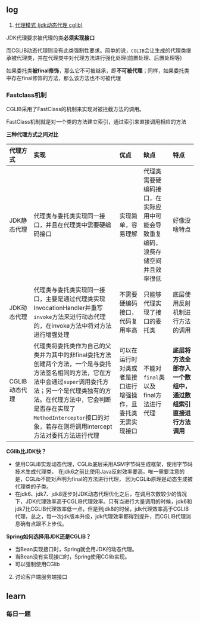 ## log

1. [代理模式 (jdk动态代理 cglib)](https://mp.weixin.qq.com/s?__biz=MzU4ODI1MjA3NQ==&mid=2247506203&idx=2&sn=8c3b9e8c059359598eb7e7ea15ae9650&chksm=fddd0fdfcaaa86c9542780e326ef0a256740f87dd36f8e795b47852ca74b32131b710aa9132c&scene=21#wechat_redirect)



JDK代理要求被代理的类**必须实现接口**

而CGLIB动态代理则没有此类强制性要求。简单的说，`CGLIB`会让生成的代理类继承被代理类，并在代理类中对代理方法进行强化处理(前置处理、后置处理等)

如果委托类**被final修饰**，那么它不可被继承，即**不可被代理**；同样，如果委托类中存在final修饰的方法，那么该方法也不可被代理

### Fastclass机制

CGLIB采用了FastClass的机制来实现对被拦截方法的调用。

FastClass机制就是对一个类的方法建立索引，通过索引来直接调用相应的方法

**三种代理方式之间对比**

| 代理方式      | 实现                                                         | 优点                                                         | 缺点                                                         | 特点                                                         |
| :------------ | :----------------------------------------------------------- | :----------------------------------------------------------- | :----------------------------------------------------------- | :----------------------------------------------------------- |
| JDK静态代理   | 代理类与委托类实现同一接口，并且在代理类中需要硬编码接口     | 实现简单，容易理解                                           | 代理类需要硬编码接口，在实际应用中可能会导致重复编码，浪费存储空间并且效率很低 | 好像没啥特点                                                 |
| JDK动态代理   | 代理类与委托类实现同一接口，主要是通过代理类实现InvocationHandler并重写`invoke`方法来进行动态代理的，在invoke方法中将对方法进行增强处理 | 不需要硬编码接口，代码复用率高                               | 只能够代理实现了接口的委托类                                 | 底层使用反射机制进行方法的调用                               |
| CGLIB动态代理 | 代理类将委托类作为自己的父类并为其中的非final委托方法创建两个方法，一个是与委托方法签名相同的方法，它在方法中会通过`super`调用委托方法；另一个是代理类独有的方法。在代理方法中，它会判断是否存在实现了`MethodInterceptor`接口的对象，若存在则将调用intercept方法对委托方法进行代理 | 可以在运行时对类或者是接口进行增强操作，且委托类无需实现接口 | 不能对`final`类以及final方法进行代理                         | **底层将方法全部存入一个数组中，通过数组索引直接进行方法调用** |

**CGlib比JDK快？**

- 使用CGLiB实现动态代理，CGLib底层采用ASM字节码生成框架，使用字节码技术生成代理类， 在jdk6之前比使用Java反射效率要高。唯一需要注意的是，CGLib不能对声明为final的方法进行代理， 因为CGLib原理是动态生成被代理类的子类。
- 在jdk6、jdk7、jdk8逐步对JDK动态代理优化之后，在调用次数较少的情况下，JDK代理效率高于CGLIB代理效率。只有当进行大量调用的时候，jdk6和jdk7比CGLIB代理效率低一点，但是到jdk8的时候，jdk代理效率高于CGLIB代理，总之，每一次jdk版本升级，jdk代理效率都得到提升，而CGLIB代理消息确有点跟不上步伐。

**Spring如何选择用JDK还是CGLIB？**

- 当Bean实现接口时，Spring就会用JDK的动态代理。
- 当Bean没有实现接口时，Spring使用CGlib实现。
- 可以强制使用CGlib



2. 讨论客户端服务端接口

## learn

### 每日一题



